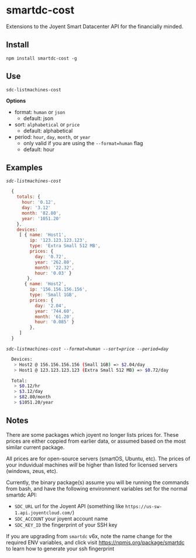 # smartdc-cost
Extensions to the Joyent Smart Datacenter API for the financially minded.

## Install
`npm install smartdc-cost -g`

## Use 
`sdc-listmachines-cost`
 
 **Options**

- format: `human` or `json`
  - default: json
- sort: `alphabetical` or `price`
  - default: alphabetical
- period: `hour`, `day`, `month`, or `year` 
  - only valid if you are using the `--format=human` flag
  - default: hour

## Examples

*`sdc-listmachines-cost`*

```javascript
  { 
    totals: { 
      hour: '0.12', 
      day: '3.12'
      month: '82.80', 
      year: '1051.20' 
    },
    devices: 
     [ { name: 'Host1',
         ip: '123.123.123.123',
         type: 'Extra Small 512 MB',
         prices: { 
           day: '0.72',
           year: '262.80',
           month: '22.32',
           hour: '0.03' }
        },
       { name: 'Host2',
         ip: '156.156.156.156',
         type: 'Small 1GB',
         prices: { 
           day: '2.04',
           year: '744.60',
           month: '61.20',
           hour: '0.085' }
         },
     ]
  }
```

*`sdc-listmachines-cost --format=human --sort=price --period=day`*

```bash
  Devices:
   > Host2 @ 156.156.156.156 (Small 1GB) => $2.04/day
   > Host1 @ 123.123.123.123 (Extra Small 512 MB) => $0.72/day

  Total:
   > $0.12/hr
   > $3.12/day
   > $82.80/month
   > $1051.20/year
```

## Notes
There are some packages which joyent no longer lists prices for.  These prices are either coppied from earlier data, or assumed based on the most similar current package.

All prices are for open-source servers (smartOS, Ubuntu, etc).  The prices of your induvidual machines *will* be higher than listed for licensed servers (windows, zeus, etc).

Currently, the binary package(s) assume you will be running the commands from bash, and have the following environment variables set for the normal smartdc API:

 - `SDC_URL` url for the Joyent API (something like `https://us-sw-1.api.joyentcloud.com/`)
 - `SDC_ACCOUNT` your joyent account name
 - `SDC_KEY_ID` the fingerprint of your SSH key

If you are upgrading from `smartdc` v6x, note the name change for the required ENV variables, and click visit https://npmjs.org/package/smartdc to learn how to generate your ssh fingerprint
